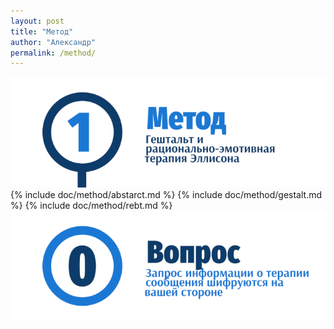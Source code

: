 ```yaml
---
layout: post
title: "Метод"
author: "Александр"
permalink: /method/
---
```


![Гештальт, рационально-эмотивная терапия Эллисона, РЭТ](_img/1.png)
{% include doc/method/abstarct.md %}
{% include doc/method/gestalt.md %}
{% include doc/method/rebt.md %}
<a href="https://bit.ly/3yhBEb4" target=_blank>![Вопросы ответы для пациента психотерапевта](_img/0.png)</a>